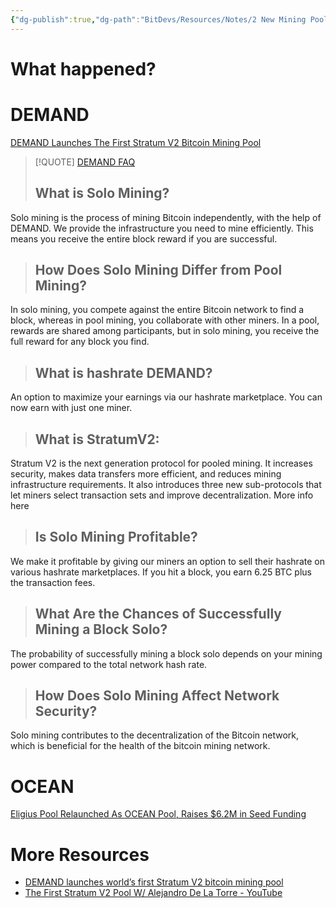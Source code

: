 ```yaml
---
{"dg-publish":true,"dg-path":"BitDevs/Resources/Notes/2 New Mining Pools Launch - DEMAND & OCEAN.md","permalink":"/bit-devs/resources/notes/2-new-mining-pools-launch-demand-and-ocean/","title":"2 New Mining Pools Launch - DEMAND & OCEAN","tags":["bitdevs","bitcoin","mining","pool"],"noteIcon":"3","created":"2023-12-07T18:48:34.007-10:00","updated":"2023-12-08T11:28:12.174-10:00"}
---
```


# What happened?




# DEMAND

[DEMAND Launches The First Stratum V2 Bitcoin Mining Pool](https://www.nobsbitcoin.com/demand-statum-v2-mining-pool/)

> [!QUOTE] [DEMAND FAQ](https://dmnd.work/#faq)
> ## What is Solo Mining?
Solo mining is the process of mining Bitcoin independently, with the help of DEMAND. We provide the infrastructure you need to mine efficiently. This means you receive the entire block reward if you are successful.
> ## How Does Solo Mining Differ from Pool Mining?
In solo mining, you compete against the entire Bitcoin network to find a block, whereas in pool mining, you collaborate with other miners. In a pool, rewards are shared among participants, but in solo mining, you receive the full reward for any block you find.
> ## What is hashrate DEMAND?
An option to maximize your earnings via our hashrate marketplace. You can now earn with just one miner.
> ## What is StratumV2:
Stratum V2 is the next generation protocol for pooled mining. It increases security, makes data transfers more efficient, and reduces mining infrastructure requirements. It also introduces three new sub-protocols that let miners select transaction sets and improve decentralization. More info here
> ## Is Solo Mining Profitable?
We make it profitable by giving our miners an option to sell their hashrate on various hashrate marketplaces. If you hit a block, you earn 6.25 BTC plus the transaction fees.
> ## What Are the Chances of Successfully Mining a Block Solo?
The probability of successfully mining a block solo depends on your mining power compared to the total network hash rate.
> ## How Does Solo Mining Affect Network Security?
Solo mining contributes to the decentralization of the Bitcoin network, which is beneficial for the health of the bitcoin mining network.

# OCEAN

[Eligius Pool Relaunched As OCEAN Pool, Raises $6.2M in Seed Funding](https://www.nobsbitcoin.com/ocean-pool-launch-6-2m-seed-round/) 

# More Resources

- [DEMAND launches world’s first Stratum V2 bitcoin mining pool](https://bitcoinmagazine.com/business/demand-launches-worlds-first-stratum-v2-bitcoin-mining-pool)
- [The First Stratum V2 Pool W/ Alejandro De La Torre - YouTube](https://www.youtube.com/watch?v=hFtI2dPgDdc)